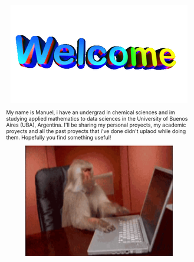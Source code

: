 

</div>
<p align="center">
  <img src="https://github.com/echavemendez/echavemendez/blob/main/assets/icegif-18.gif" alt="Descripción del GIF">
</p>





My name is Manuel, i have an undergrad in chemical sciences and im studying applied mathematics to data sciences in the University of Buenos Aires (UBA), Argentina. 
I'll be sharing my personal proyects, my academic proyects and  all the past proyects that i've done didn't uplaod while doing them. Hopefully you find something useful! 

<p align="center">
  <img src="https://github.com/echavemendez/echavemendez/blob/main/assets/monkey-developer.gif" alt="Descripción del GIF" width="400" height="300">
</p>

